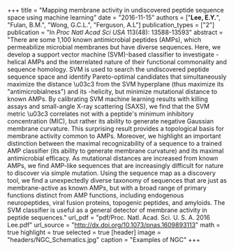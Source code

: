 +++
title = "Mapping membrane activity in undiscovered peptide sequence space using machine learning"
date = "2016-11-15"
authors = ["**Lee, E.Y.**", "Fulan, B.M.", "Wong, G.C.L.", "Ferguson, A.L"]
publication_types = ["2"]
publication = "In *Proc Natl Acad Sci USA* 113(48): 13588-13593"
abstract = "There are some 1,100 known antimicrobial peptides (AMPs), which permeabilize microbial membranes but have diverse sequences. Here, we develop a support vector machine (SVM)-based classifier to investigate -helical AMPs and the interrelated nature of their functional commonality and sequence homology. SVM is used to search the undiscovered peptide sequence space and identify Pareto-optimal candidates that simultaneously maximize the distance \u03c3 from the SVM hyperplane (thus maximize its \"antimicrobialness\") and its -helicity, but minimize mutational distance to known AMPs. By calibrating SVM machine learning results with killing assays and small-angle X-ray scattering (SAXS), we find that the SVM metric \u03c3 correlates not with a peptide's minimum inhibitory concentration (MIC), but rather its ability to generate negative Gaussian membrane curvature. This surprising result provides a topological basis for membrane activity common to AMPs. Moreover, we highlight an important distinction between the maximal recognizability of a sequence to a trained AMP classifier (its ability to generate membrane curvature) and its maximal antimicrobial efficacy. As mutational distances are increased from known AMPs, we find AMP-like sequences that are increasingly difficult for nature to discover via simple mutation. Using the sequence map as a discovery tool, we find a unexpectedly diverse taxonomy of sequences that are just as membrane-active as known AMPs, but with a broad range of primary functions distinct from AMP functions, including endogenous neuropeptides, viral fusion proteins, topogenic peptides, and amyloids. The SVM classifier is useful as a general detector of membrane activity in peptide sequences."
url_pdf = "pdf/Proc. Natl. Acad. Sci. U. S. A. 2016 Lee.pdf"
url_source = "http://dx.doi.org/10.1073/pnas.1609893113"
math = true
highlight = true
selected = true
[header]
image = "headers/NGC_Schematics.jpg"
caption = "Examples of NGC"
+++